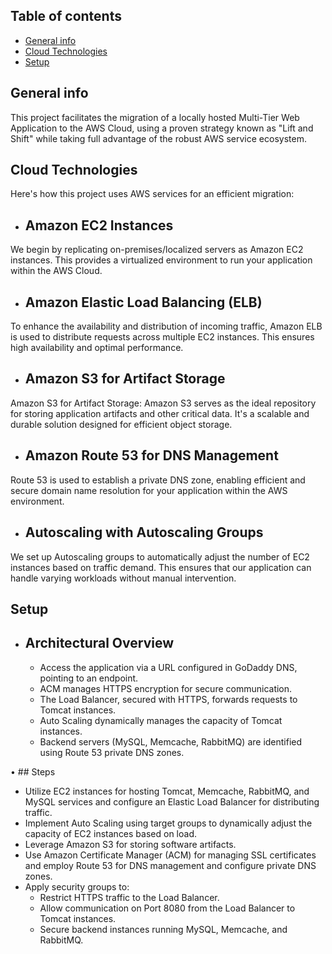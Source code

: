 ## Table of contents
* [General info](#general-info)
* [Cloud Technologies](#cloudtechnologies)
* [Setup](#setup)

## General info
This project facilitates the migration of a locally hosted Multi-Tier Web Application to the AWS Cloud, using a proven strategy known as "Lift and Shift" while taking full advantage of the robust AWS service ecosystem.

## Cloud Technologies
Here's how this project uses AWS services for an efficient migration:
* ## Amazon EC2 Instances
We begin by replicating on-premises/localized servers as Amazon EC2 instances. This provides a virtualized environment to run your application within the AWS Cloud.

* ## Amazon Elastic Load Balancing (ELB)
To enhance the availability and distribution of incoming traffic, Amazon ELB is used to distribute requests across multiple EC2 instances. This ensures high availability and optimal performance.

* ## Amazon S3 for Artifact Storage
Amazon S3 for Artifact Storage: Amazon S3 serves as the ideal repository for storing application artifacts and other critical data. It's a scalable and durable solution designed for efficient object storage.

* ## Amazon Route 53 for DNS Management
Route 53 is used to establish a private DNS zone, enabling efficient and secure domain name resolution for your application within the AWS environment.

* ## Autoscaling with Autoscaling Groups
We set up Autoscaling groups to automatically adjust the number of EC2 instances based on traffic demand. This ensures that our application can handle varying workloads without manual intervention.

## Setup
* ## Architectural Overview
  - Access the application via a URL configured in GoDaddy DNS, pointing to an endpoint.
  - ACM manages HTTPS encryption for secure communication.
  - The Load Balancer, secured with HTTPS, forwards requests to Tomcat instances.
  - Auto Scaling dynamically manages the capacity of Tomcat instances.
  - Backend servers (MySQL, Memcache, RabbitMQ) are identified using Route 53 private DNS zones.

• ## Steps
  - Utilize EC2 instances for hosting Tomcat, Memcache, RabbitMQ, and MySQL services and configure an Elastic Load Balancer for distributing traffic.
  - Implement Auto Scaling using target groups to dynamically adjust the capacity of EC2 instances based on load.
  - Leverage Amazon S3 for storing software artifacts.
  - Use Amazon Certificate Manager (ACM) for managing SSL certificates and employ Route 53 for DNS management and configure private DNS zones.
  - Apply security groups to:
    - Restrict HTTPS traffic to the Load Balancer.
    - Allow communication on Port 8080 from the Load Balancer to Tomcat instances.
    - Secure backend instances running MySQL, Memcache, and RabbitMQ.
